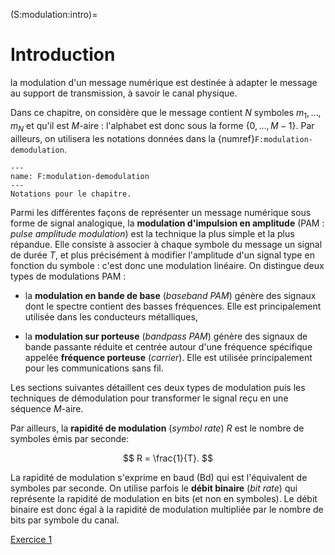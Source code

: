 (S:modulation:intro)=
# Introduction

la modulation d'un message numérique est destinée à adapter le message au support de transmission, à savoir le canal physique.

Dans ce chapitre, on considère que le message contient $N$ symboles $m_1,\dots,m_N$ et qu'il est $M$-aire :
l'alphabet est donc sous la forme $\{0,\dots,M-1\}$.
Par ailleurs, on utilisera les notations données dans la {numref}`F:modulation-demodulation`.

```{figure} ../figs/modulation-demodulation.svg
---
name: F:modulation-demodulation
---
Notations pour le chapitre.
```

Parmi les différentes façons de représenter un message numérique sous forme de signal analogique,
la **modulation d'impulsion en amplitude** (PAM : _pulse amplitude modulation_) est la technique la plus simple et la plus répandue.
Elle consiste à associer à chaque symbole du message un signal de durée $T$,
et plus précisément à modifier l'amplitude d'un signal type en fonction du symbole : c'est donc une modulation linéaire.
On distingue deux types de modulations PAM :

* la **modulation en bande de base** (_baseband PAM_) génère des signaux dont le spectre contient des basses fréquences.
  Elle est principalement utilisée dans les conducteurs métalliques,
  
* la **modulation sur porteuse** (_bandpass PAM_) génère des signaux de bande passante réduite et centrée autour d'une fréquence spécifique
  appelée **fréquence porteuse** (_carrier_).
  Elle est utilisée principalement pour les communications sans fil.

Les sections suivantes détaillent ces deux types de modulation puis les techniques de démodulation pour transformer le signal reçu en une séquence $M$-aire.

Par ailleurs, la **rapidité de modulation** (_symbol rate_) $R$ est le nombre de symboles émis par seconde:

$$
R = \frac{1}{T}.
$$

La rapidité de modulation s'exprime en baud (Bd) qui est l'équivalent de symboles par seconde.
On utilise parfois le **débit binaire** (_bit rate_) qui représente la rapidité de modulation en bits (et non en symboles).
Le débit binaire est donc égal à la rapidité de modulation multipliée par le nombre de bits par symbole du canal.

<a class="btn btn-light" href="td.html#exercice-1" role="button">Exercice 1</a>